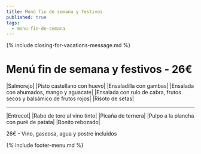 ```yaml
---
title: Menú fin de semana y festivos
published: true
tags:
  - menu-fin-de-semana
---
```


{% include closing-for-vacations-message.md %}

# Menú fin de semana y festivos - 26€

|Salmorejo|
|Pisto castellano con huevo|
|Ensaladilla con gambas|
|Ensalada con ahumados, mango y aguacate|
|Ensalada con rulo de cabra, frutos secos y balsámico de frutos rojos|
|Risoto de setas|

------

|Entrecot|
|Rabo de toro al vino tinto|
|Picaña de ternera|
|Pulpo a la plancha con puré de patata|
|Bonito rebozado|

<!-- |Cordero asado|eligiendo este segundo plato se añade 10€ al menú, en total 36€| -->

26€ - Vino, gaseosa, agua y postre incluidos

{% include footer-menu.md %}
